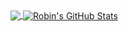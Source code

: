 <a href="https://github.com/rorro/rorro">
  <img align="center" src="https://github-readme-stats.vercel.app/api/top-langs/?username=rorro&exclude_repo=runelite.net,bot.wiseoldman.net,wise-old-man,discord-bot,snake-ribs,sweplusplus&theme=tokyonight&layout=compact&langs_count=10&hide_border=true" />
</a>
<a href="https://github.com/rorro/rorro">
  <img align="center" src="https://github-readme-stats.vercel.app/api?username=rorro&show_icons=true&line_height=27&count_private=true&theme=tokyonight&hide_border=true&include_all_commits=true" alt="Robin's GitHub Stats" />
</a>

